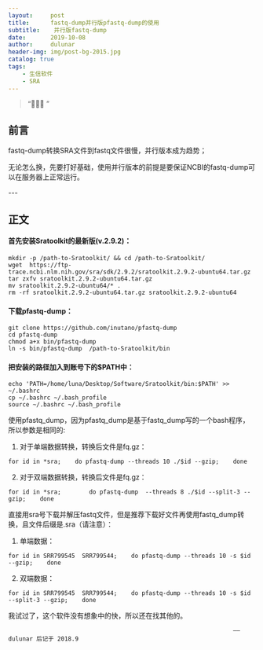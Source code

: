 ```yaml
---
layout:     post
title:      fastq-dump并行版pfastq-dump的使用
subtitle:    并行版fastq-dump
date:       2019-10-08
author:     dulunar
header-img: img/post-bg-2015.jpg
catalog: true
tags:
    - 生信软件
	- SRA
---
```



> “🙉🙉🙉 ”

## 前言

fastq-dump转换SRA文件到fastq文件很慢，并行版本成为趋势；

无论怎么换，先要打好基础，使用并行版本的前提是要保证NCBI的fastq-dump可以在服务器上正常运行。

<p id = "build"></p>
---

## 正文

#### 首先安装Sratoolkit的最新版(v.2.9.2)：
```shell
mkdir -p /path-to-Sratoolkit/ && cd /path-to-Sratoolkit/
wget  https://ftp-trace.ncbi.nlm.nih.gov/sra/sdk/2.9.2/sratoolkit.2.9.2-ubuntu64.tar.gz 
tar zxfv sratoolkit.2.9.2-ubuntu64.tar.gz
mv sratoolkit.2.9.2-ubuntu64/* . 
rm -rf sratoolkit.2.9.2-ubuntu64.tar.gz sratoolkit.2.9.2-ubuntu64
```

#### 下载pfastq-dump：
```shell
git clone https://github.com/inutano/pfastq-dump 
cd pfastq-dump 
chmod a+x bin/pfastq-dump 
ln -s bin/pfastq-dump  /path-to-Sratoolkit/bin
```

#### 把安装的路径加入到账号下的$PATH中：
```shell
echo 'PATH=/home/luna/Desktop/Software/Sratoolkit/bin:$PATH' >> ~/.bashrc
cp ~/.bashrc ~/.bash_profile 
source ~/.bashrc ~/.bash_profile
```

使用pfastq_dump，因为pfastq_dump是基于fastq_dump写的一个bash程序，所以参数是相同的:

1. 对于单端数据转换，转换后文件是fq.gz：
```shell
for id in *sra;    do pfastq-dump --threads 10 ./$id --gzip;    done 
```

2. 对于双端数据转换，转换后文件是fq.gz：
```shell
for id in *sra;        do pfastq-dump  --threads 8 ./$id --split-3 --gzip;    done 
```

直接用sra号下载并解压fastq文件，但是推荐下载好文件再使用fastq_dump转换，且文件后缀是.sra（请注意）：
1. 单端数据：
```shell
for id in SRR799545  SRR799544;    do pfastq-dump --threads 10 -s $id --gzip;    done
```

2. 双端数据：
```shell
for id in SRR799545  SRR799544;    do pfastq-dump --threads 10 -s $id --split-3 --gzip;    done
```

我试过了，这个软件没有想象中的快，所以还在找其他的。

																	—— dulunar 后记于 2018.9